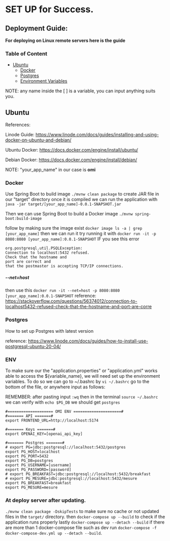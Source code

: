 # SET UP for Success.

## Deployment Guide:
**For deploying on Linux remote servers here is the guide**
### Table of Content
- [Ubuntu](#ubuntu)
  - [Docker](#docker)
  - [Postgres](#postgres-)
  - [Environment Variables](#env)
   
NOTE: any name inside the [  ] is a variable, you can input anything suits you.

## Ubuntu 

References:

Linode Guide: https://www.linode.com/docs/guides/installing-and-using-docker-on-ubuntu-and-debian/

Ubuntu Docker: https://docs.docker.com/engine/install/ubuntu/

Debian Docker: https://docs.docker.com/engine/install/debian/


NOTE:  "your_app_name" in our case is  **omi**

### Docker
Use Spring Boot to build image
`./mvnw clean package` to create JAR file in our "target" directory
once it is compiled we can run the application with `java -jar target/[your_app_name]-0.0.1-SNAPSHOT.jar`

Then we can use Spring Boot to build a Docker image
`./mvnw spring-boot:build-image`


follow by making sure the image exist `docker image ls -a | grep [your_app_name]` 
then we can run it try running it with `docker run -it -p 8080:8080 [your_app_name]:0.0.1-SNAPSHOT` IF you see this error 

```
org.postgresql.util.PSQLException: 
Connection to localhost:5432 refused. 
Check that the hostname and 
port are correct and 
that the postmaster is accepting TCP/IP connections.
```
#####  --net=host 
then use this  `docker run -it --net=host -p 8080:8080 [your_app_name]:0.0.1-SNAPSHOT`
reference: https://stackoverflow.com/questions/56374012/connection-to-localhost5432-refused-check-that-the-hostname-and-port-are-corre

### Postgres 
How to set up Postgres with latest version

reference: https://www.linode.com/docs/guides/how-to-install-use-postgresql-ubuntu-20-04/

### ENV
To make sure our the "application.properties" or "application.yml" works able to access the ${variable_name}, we will need set up the environment variables.
To do so we can go to ~/.bashrc by `vi ~/.bashrc` go to the bottom of the file, or anywhere input as follows:

REMEMBER: after pasting input `:wq` then in the terminal `source ~/.bashrc`
we can verify with `echo $PG_DB` we should get `postgres`
```.bashrc
#==================== OMI ENV =====================#
#======= API =======#
export FRONTEND_URL=http://localhost:5174

#======= Keys =======#
export OPENAI_KEY=[openai_api_key]

#======= Postgres =======#
# export PG=jdbc:postgresql://localhost:5432/postgres
export PG_HOST=localhost
export PG_PORT=5432
export PG_DB=postgres
export PG_USERNAME=[username]
export PG_PASSWORD=[password]
# export PG_BREAKFAST=jdbc:postgresql://localhost:5432/breakfast
# export PG_MESURE=jdbc:postgresql://localhost:5432/mesure
export PG_BREAKFAST=breakfast
export PG_MESURE=mesure
```

### At deploy server after updating.

`./mvnw clean package -DskipTests` to make sure no cache or not updated files in the `target/` directory.
then
`docker-compose up --build` to check if the application runs properly
lastly
`docker-compose up --detach --build`
if there are more than 1 docker-compose file such as dev
run `docker-compose -f docker-compose-dev.yml up --detach --build`.

